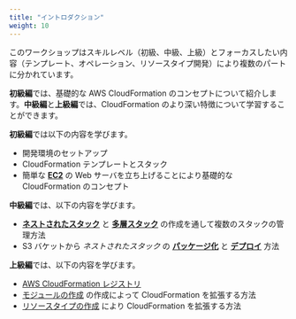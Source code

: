 ```yaml
---
title: "イントロダクション"
weight: 10
---
```


このワークショップはスキルレベル（初級、中級、上級）とフォーカスしたい内容（テンプレート、オペレーション、リソースタイプ開発）により複数のパートに分かれています。

**初級編**では、基礎的な AWS CloudFormation のコンセプトについて紹介します。**中級編**と**上級編**では、CloudFormation のより深い特徴について学習することができます。

**初級編**では以下の内容を学びます。
+ 開発環境のセットアップ
+ CloudFormation テンプレートとスタック
+ 簡単な **[EC2](https://aws.amazon.com/jp/ec2/)** の Web サーバを立ち上げることにより基礎的な CloudFormation のコンセプト

**中級編**では、以下の内容を学びます。
+ **[ネストされたスタック](https://docs.aws.amazon.com/AWSCloudFormation/latest/UserGuide/using-cfn-nested-stacks.html)** と **[多層スタック](https://docs.aws.amazon.com/AWSCloudFormation/latest/UserGuide/using-cfn-stack-exports.html)** の作成を通して複数のスタックの管理方法
+ S3 バケットから _ネストされたスタック_ の **[パッケージ化](https://docs.aws.amazon.com/AWSCloudFormation/latest/UserGuide/using-cfn-cli-package.html)** と **[デプロイ](https://docs.aws.amazon.com/AWSCloudFormation/latest/UserGuide/using-cfn-cli-deploy.html)** 方法

**上級編**では、以下の内容を学びます。
+ [AWS CloudFormation レジストリ](https://docs.aws.amazon.com/AWSCloudFormation/latest/UserGuide/registry.html) 
+ [モジュールの作成](https://docs.aws.amazon.com/cloudformation-cli/latest/userguide/modules.html) の作成によって CloudFormation を拡張する方法
+ [リソースタイプの作成](https://docs.aws.amazon.com/cloudformation-cli/latest/userguide/resource-types) により CloudFormation を拡張する方法
